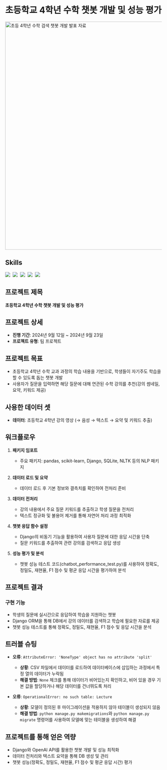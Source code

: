 # 초등학교 4학년 수학 챗봇 개발 및 성능 평가
<img width="734" alt="초등 4학년 수학 검색 챗봇 개발 발표 자료" src="https://github.com/user-attachments/assets/1c414c57-b7eb-41fd-bbdc-975cfdb207c7">

## Skills
<img src="https://img.shields.io/badge/scikit--learn-F7931E?style=for-the-badge&logo=scikitlearn&logoColor=white"/>&nbsp;
<img src="https://img.shields.io/badge/pandas-150458.svg?style=for-the-badge&logo=pandas&logoColor=white"/>&nbsp;
<img src="https://img.shields.io/badge/nltk-006600?style=for-the-badge&logo=nltk&logoColor=white"/>&nbsp;
<img src="https://img.shields.io/badge/Django-092E20?style=for-the-badge&logo=django&logoColor=white"/>&nbsp;
<img src="https://img.shields.io/badge/sqlite3-003B57?style=for-the-badge&logo=sqlite&logoColor=white"/>&nbsp;

## 프로젝트 제목
**초등학교 4학년 수학 챗봇 개발 및 성능 평가**

## 프로젝트 상세

- **진행 기간**: 2024년 9월 12일 ~ 2024년 9월 23일
- **프로젝트 유형**: 팀 프로젝트

## 프로젝트 목표
- 초등학교 4학년 수학 교과 과정의 학습 내용을 기반으로, 학생들이 자기주도 학습을 할 수 있도록 돕는 챗봇 개발
- 사용자가 질문을 입력하면 해당 질문에 대해 연관된 수학 강의를 추천(강의 썸네일, 요약, 키워드 제공)

## 사용한 데이터 셋
- **데이터**: 초등학교 4학년 강의 영상 (→ 음성 → 텍스트 → 요약 및 키워드 추출)

## 워크플로우

1. **패키지 임포트**
   - 주요 패키지: pandas, scikit-learn, Django, SQLite, NLTK 등의 NLP 패키지

2. **데이터 로드 및 요약**
   - 데이터 로드 후 기본 정보와 결측치를 확인하여 전처리 준비

3. **데이터 전처리**
   - 강의 내용에서 주요 질문 키워드를 추출하고 학생 질문을 전처리
   - 텍스트 정규화 및 불용어 제거를 통해 자연어 처리 과정 최적화

4. **챗봇 응답 함수 설정**
   - Django의 비동기 기능을 활용하여 사용자 질문에 대한 응답 시간을 단축
   - 질문 키워드를 추출하여 관련 강의를 검색하고 응답 생성

5. **성능 평가 및 분석**
   - 챗봇 성능 테스트 코드(chatbot_performance_test.py)를 사용하여 정확도, 정밀도, 재현율, F1 점수 및 평균 응답 시간을 평가하여 분석

## 프로젝트 결과

### 구현 기능
- 학생의 질문에 실시간으로 응답하여 학습을 지원하는 챗봇
- Django ORM을 통해 DB에서 강의 데이터를 검색하고 학습에 필요한 자료를 제공
- 챗봇 성능 테스트를 통해 정확도, 정밀도, 재현율, F1 점수 및 응답 시간을 분석

## 트러블 슈팅

- **오류**: `AttributeError: 'NoneType' object has no attribute 'split'`
  - **상황**: CSV 파일에서 데이터를 로드하여 데이터베이스에 삽입하는 과정에서 특정 열의 데이터가 누락됨
  - **해결 방법**: `None` 체크를 통해 데이터가 비어있는지 확인하고, 비어 있을 경우 기본 값을 할당하거나 해당 데이터를 건너뛰도록 처리
  
- **오류**: `OperationalError: no such table: Lecture`
  - **상황**: 모델이 정의된 후 마이그레이션을 적용하지 않아 테이블이 생성되지 않음
  - **해결 방법**: `python manage.py makemigrations`와 `python manage.py migrate` 명령어를 사용하여 모델에 맞는 테이블을 생성하여 해결

## 프로젝트를 통해 얻은 역량

- Django와 OpenAI API를 활용한 챗봇 개발 및 성능 최적화
- 데이터 전처리와 텍스트 요약을 통해 DB 생성 및 관리
- 챗봇 성능(정확도, 정밀도, 재현율, F1 점수 및 평균 응답 시간) 평가
